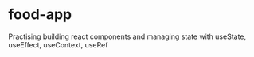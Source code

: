# food-app
Practising building react components and managing state with useState, useEffect, useContext, useRef
